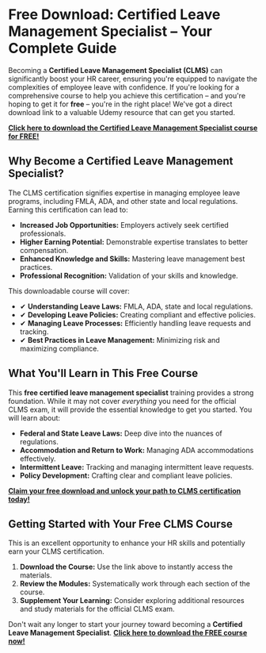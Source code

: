 # Free Download: Certified Leave Management Specialist – Your Complete Guide

Becoming a **Certified Leave Management Specialist (CLMS)** can significantly boost your HR career, ensuring you're equipped to navigate the complexities of employee leave with confidence. If you're looking for a comprehensive course to help you achieve this certification – and you're hoping to get it for **free** – you're in the right place! We've got a direct download link to a valuable Udemy resource that can get you started.

[**Click here to download the Certified Leave Management Specialist course for FREE!**](https://udemywork.com/certified-leave-management-specialist)

## Why Become a Certified Leave Management Specialist?

The CLMS certification signifies expertise in managing employee leave programs, including FMLA, ADA, and other state and local regulations. Earning this certification can lead to:

*   **Increased Job Opportunities:** Employers actively seek certified professionals.
*   **Higher Earning Potential:** Demonstrable expertise translates to better compensation.
*   **Enhanced Knowledge and Skills:** Mastering leave management best practices.
*   **Professional Recognition:** Validation of your skills and knowledge.

This downloadable course will cover:

*   ✔ **Understanding Leave Laws:** FMLA, ADA, state and local regulations.
*   ✔ **Developing Leave Policies:** Creating compliant and effective policies.
*   ✔ **Managing Leave Processes:** Efficiently handling leave requests and tracking.
*   ✔ **Best Practices in Leave Management:** Minimizing risk and maximizing compliance.

## What You'll Learn in This Free Course

This **free certified leave management specialist** training provides a strong foundation. While it may not cover *everything* you need for the official CLMS exam, it will provide the essential knowledge to get you started. You will learn about:

*   **Federal and State Leave Laws:** Deep dive into the nuances of regulations.
*   **Accommodation and Return to Work:** Managing ADA accommodations effectively.
*   **Intermittent Leave:** Tracking and managing intermittent leave requests.
*   **Policy Development:** Crafting clear and compliant leave policies.

[**Claim your free download and unlock your path to CLMS certification today!**](https://udemywork.com/certified-leave-management-specialist)

## Getting Started with Your Free CLMS Course

This is an excellent opportunity to enhance your HR skills and potentially earn your CLMS certification.

1.  **Download the Course:** Use the link above to instantly access the materials.
2.  **Review the Modules:** Systematically work through each section of the course.
3.  **Supplement Your Learning:** Consider exploring additional resources and study materials for the official CLMS exam.

Don't wait any longer to start your journey toward becoming a **Certified Leave Management Specialist**. **[Click here to download the FREE course now!](https://udemywork.com/certified-leave-management-specialist)**

